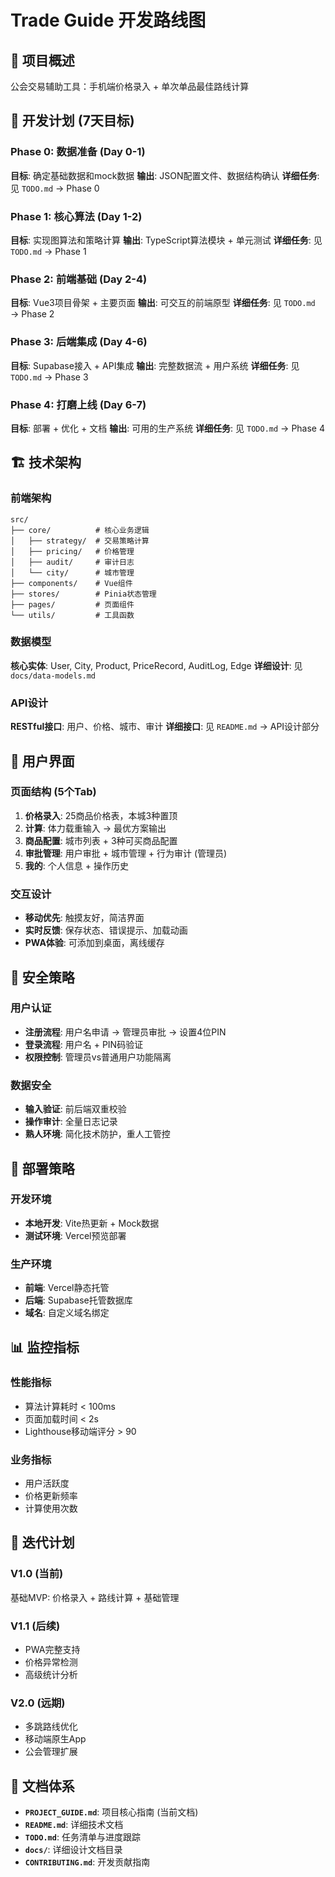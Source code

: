 # Trade Guide 开发路线图

## 🎯 项目概述
公会交易辅助工具：手机端价格录入 + 单次单品最佳路线计算

## 📅 开发计划 (7天目标)

### Phase 0: 数据准备 (Day 0-1)
**目标**: 确定基础数据和mock数据
**输出**: JSON配置文件、数据结构确认
**详细任务**: 见 `TODO.md` → Phase 0

### Phase 1: 核心算法 (Day 1-2) 
**目标**: 实现图算法和策略计算
**输出**: TypeScript算法模块 + 单元测试
**详细任务**: 见 `TODO.md` → Phase 1

### Phase 2: 前端基础 (Day 2-4)
**目标**: Vue3项目骨架 + 主要页面
**输出**: 可交互的前端原型
**详细任务**: 见 `TODO.md` → Phase 2

### Phase 3: 后端集成 (Day 4-6)
**目标**: Supabase接入 + API集成
**输出**: 完整数据流 + 用户系统
**详细任务**: 见 `TODO.md` → Phase 3

### Phase 4: 打磨上线 (Day 6-7)
**目标**: 部署 + 优化 + 文档
**输出**: 可用的生产系统
**详细任务**: 见 `TODO.md` → Phase 4

## 🏗 技术架构

### 前端架构
```
src/
├── core/          # 核心业务逻辑
│   ├── strategy/  # 交易策略计算
│   ├── pricing/   # 价格管理
│   ├── audit/     # 审计日志
│   └── city/      # 城市管理
├── components/    # Vue组件
├── stores/        # Pinia状态管理
├── pages/         # 页面组件
└── utils/         # 工具函数
```

### 数据模型
**核心实体**: User, City, Product, PriceRecord, AuditLog, Edge
**详细设计**: 见 `docs/data-models.md`

### API设计
**RESTful接口**: 用户、价格、城市、审计
**详细接口**: 见 `README.md` → API设计部分

## 📱 用户界面

### 页面结构 (5个Tab)
1. **价格录入**: 25商品价格表，本城3种置顶
2. **计算**: 体力载重输入 → 最优方案输出  
3. **商品配置**: 城市列表 + 3种可买商品配置
4. **审批管理**: 用户审批 + 城市管理 + 行为审计 (管理员)
5. **我的**: 个人信息 + 操作历史

### 交互设计
- **移动优先**: 触摸友好，简洁界面
- **实时反馈**: 保存状态、错误提示、加载动画
- **PWA体验**: 可添加到桌面，离线缓存

## 🔐 安全策略

### 用户认证
- **注册流程**: 用户名申请 → 管理员审批 → 设置4位PIN
- **登录流程**: 用户名 + PIN码验证
- **权限控制**: 管理员vs普通用户功能隔离

### 数据安全
- **输入验证**: 前后端双重校验
- **操作审计**: 全量日志记录
- **熟人环境**: 简化技术防护，重人工管控

## 🚀 部署策略

### 开发环境
- **本地开发**: Vite热更新 + Mock数据
- **测试环境**: Vercel预览部署

### 生产环境  
- **前端**: Vercel静态托管
- **后端**: Supabase托管数据库
- **域名**: 自定义域名绑定

## 📊 监控指标

### 性能指标
- 算法计算耗时 < 100ms
- 页面加载时间 < 2s
- Lighthouse移动端评分 > 90

### 业务指标
- 用户活跃度
- 价格更新频率  
- 计算使用次数

## 🔄 迭代计划

### V1.0 (当前)
基础MVP: 价格录入 + 路线计算 + 基础管理

### V1.1 (后续)
- PWA完整支持
- 价格异常检测
- 高级统计分析

### V2.0 (远期)
- 多跳路线优化
- 移动端原生App
- 公会管理扩展

## 📝 文档体系

- **`PROJECT_GUIDE.md`**: 项目核心指南 (当前文档)
- **`README.md`**: 详细技术文档
- **`TODO.md`**: 任务清单与进度跟踪  
- **`docs/`**: 详细设计文档目录
- **`CONTRIBUTING.md`**: 开发贡献指南
